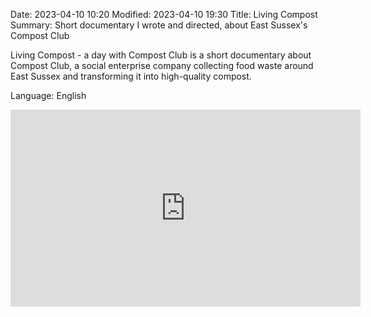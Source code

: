 Date: 2023-04-10 10:20
Modified: 2023-04-10 19:30
Title: Living Compost
Summary: Short documentary I wrote and directed, about East Sussex's Compost Club

Living Compost - a day with Compost Club is a short documentary about Compost Club, a social enterprise company collecting food waste around East Sussex and transforming it into high-quality compost. 

Language: English

<iframe width="560" height="315" src="https://www.youtube.com/embed/IHjVMAmRB9c?si=WTOl3Cb9s7RM-NH0" title="YouTube video player" frameborder="0" allow="accelerometer; autoplay; clipboard-write; encrypted-media; gyroscope; picture-in-picture; web-share" allowfullscreen></iframe>
